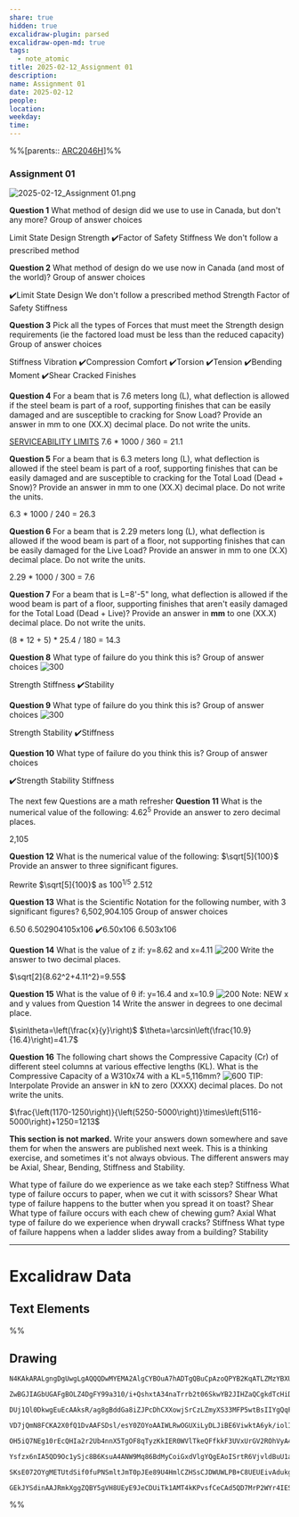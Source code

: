 ```yaml
---
share: true
hidden: true
excalidraw-plugin: parsed
excalidraw-open-md: true
tags:
  - note_atomic
title: 2025-02-12_Assignment 01
description: 
name: Assignment 01
date: 2025-02-12
people: 
location: 
weekday: 
time: 
---
```


%%[parents:: [ARC2046H](../../../../../Courses/2025/ARC2046H/ARC2046H-Structures_2.md)]%%

### Assignment 01

![2025-02-12_Assignment 01.png](Periodic%20Notes/Atomic/2025/2025-02-12_Assignment%2001/2025-02-12_Assignment%2001.png)

**Question 1**
What method of design did we use to use in Canada, but don't any more?
Group of answer choices

Limit State Design
Strength
✔️Factor of Safety
Stiffness
We don't follow a prescribed method

**Question 2**
What method of design do we use now in Canada (and most of the world)?
Group of answer choices

✔️Limit State Design
We don't follow a prescribed method
Strength
Factor of Safety
Stiffness

**Question 3**
Pick all the types of Forces that must meet the Strength design requirements (ie the factored load must be less than the reduced capacity)
Group of answer choices

Stiffness
Vibration
✔️Compression
Comfort
✔️Torsion
✔️Tension
✔️Bending Moment
✔️Shear
Cracked Finishes

**Question 4**
For a beam that is 7.6 meters long (L), what deflection is allowed if the steel beam is part of a roof, supporting finishes that can be easily damaged and are susceptible to cracking for Snow Load?
Provide an answer in mm to one (XX.X) decimal place. Do not write the units.

[SERVICEABILITY LIMITS](Periodic%20Notes/Atomic/2025/2025-02/2025-02-12_Assignment%2001/Attachments/2025-02-12_Assignment%2001/SERVICEABILITY%20LIMITS.pdf)
7.6 * 1000 / 360 = 21.1

**Question 5**
For a beam that is 6.3 meters long (L), what deflection is allowed if the steel beam is part of a roof, supporting finishes that can be easily damaged and are susceptible to cracking for the Total Load (Dead + Snow)?
Provide an answer in mm to one (XX.X) decimal place. Do not write the units.

6.3 * 1000 / 240 = 26.3

**Question 6**
For a beam that is 2.29 meters long (L), what deflection is allowed if the wood beam is part of a floor, not supporting finishes that can be easily damaged for the Live Load?
Provide an answer in mm to one (X.X) decimal place. Do not write the units.

2.29 * 1000 / 300 = 7.6

**Question 7**
For a beam that is L=8'-5" long, what deflection is allowed if the wood beam is part of a floor, supporting finishes that aren't easily damaged for the Total Load (Dead + Live)?
Provide an answer in **mm** to one (XX.X) decimal place. Do not write the units.

(8 * 12 + 5) * 25.4 / 180 = 14.3

**Question 8**
What type of failure do you think this is?
Group of answer choices
![300](./Attachments/2025-02-12_Assignment%2001/Pasted%20image%2020250108182017.png)

Strength
Stiffness
✔️Stability

**Question 9**
What type of failure do you think this is?
Group of answer choices
![300](./Attachments/2025-02-12_Assignment%2001/Pasted%20image%2020250108182058.png)

Strength
Stability
✔️Stiffness

**Question 10**
What type of failure do you think this is?
Group of answer choices

✔️Strength
Stability
Stiffness

The next few Questions are a math refresher
**Question 11**
What is the numerical value of the following:
$4.62^5$
Provide an answer to zero decimal places.

2,105

**Question 12**
What is the numerical value of the following:
$\sqrt[5]{100}$
Provide an answer to three significant figures.

Rewrite $\sqrt[5]{100}$​ as $100^{1/5}$
2.512

**Question 13**
What is the Scientific Notation for the following number, with 3 significant figures?
6,502,904.105
Group of answer choices

6.50
6.502904105x106
✔️6.50x106
6.503x106

**Question 14**
What is the value of z if:
y=8.62 and x=4.11
![200](./Attachments/2025-02-12_Assignment%2001/Pasted%20image%2020250108182513.png)
Write the answer to two decimal places.

$\sqrt[2]{8.62^2+4.11^2}=9.55$

**Question 15**
What is the value of θ if:
y=16.4 and x=10.9
![200](./Attachments/2025-02-12_Assignment%2001/Pasted%20image%2020250108182602.png)
Note: NEW x and y values from Question 14
Write the answer in degrees to one decimal place.

$\sin\theta=\left(\frac{x}{y}\right)$
$\theta=\arcsin\left(\frac{10.9}{16.4}\right)=41.7$

**Question 16**
The following chart shows the Compressive Capacity (Cr) of different steel columns at various effective lengths (KL). What is the Compressive Capacity of a W310x74 with a KL=5,116mm?
![600](./Attachments/2025-02-12_Assignment%2001/Pasted%20image%2020250108182629.png)
TIP: Interpolate
Provide an answer in kN to zero (XXXX) decimal places. Do not write the units.

$\frac{\left(1170-1250\right)}{\left(5250-5000\right)}\times\left(5116-5000\right)+1250=1213$

**This section is not marked.**
Write your answers down somewhere and save them for when the answers are published next week. This is a thinking exercise, and sometimes it's not always obvious. The different answers may be Axial, Shear, Bending, Stiffness and Stability.

What type of failure do we experience as we take each step?
Stiffness
What type of failure occurs to paper, when we cut it with scissors?
Shear
What type of failure happens to the butter when you spread it on toast?
Shear
What type of failure occurs with each chew of chewing gum?
Axial
What type of failure do we experience when drywall cracks?
Stiffness
What type of failure happens when a ladder slides away from a building?
Stability

---

# Excalidraw Data

## Text Elements

%%

## Drawing

```compressed-json
N4KAkARALgngDgUwgLgAQQQDwMYEMA2AlgCYBOuA7hADTgQBuCpAzoQPYB2KqATLZMzYBXUtiRoIACyhQ4zZAHoFAc0JRJQgEYA6bGwC2CgF7N6hbEcK4OCtptbErHALRY8RMpWdx8Q1TdIEfARcZgRmBShcZQUebQA2bQAOGjoghH0EDihmbgBtcDBQMBKIEm4IAHlneIBFSoBHAGsGgGEAVQaAKwARdopNAGZamDYYVJLIWEQK3FJSNip+Usxu

ZwBGJIAGbUGAFgBOLZ4DgFY99a310/i+QshxtA34naTrrb2t06SkwYB2JIHZaQCgkdTcHiDQYJA57H6nHinQZHW6nYFSBCEZTSbgHRJ/eJ7HhJHik+I3RHo6zKYLcLbo5hQBZNBCtNj4NikCoAYnWCD5fImpU0uGwTWUCyEHGIbI5XIkTOszDgcyyUCFkAAZoR8PgAMqwWkSQQeDUQRnMhAAdTBkghDKZbBZBpgRvQJvK6Ml2I44VyaHp9wgbBV2

DUj1Ql0DkwgEuEcAAksR/ag8gBddGa8iZJPcDhCXXowjSrCzLZmyXS33MFP5wtBsIIYgQqF7eLrSHrdGMFjsLhoE7dpisTgAOU4Ym4f2Rg1Jg3WQKDhGYPXSUCb3CZQgQ6M0wmlAFFgplsrWC/h0UI4MRcOvm2h1tO24N4Qdrnt0UQOE08+fP2wxQ3NBNQIMJ0TgNhixyfJ7jAApJhKaMEK2WCM1g+CEMhaF4lheFEWRLZUWBEo8W0AkiRJMkKVO

VD7jQmN8FCKA2X0fQ1DvAAFSDsl/esY0ZOYoAAIWLRwOGUXiLyDLJiBE6ViwktA6yk/iolIKAAEF5kWSQQnvVBlPRGStIWChdNwfSIDmUyzSCPcKCA1AQPwMJCgAX2WYpSnKCQDySABpehSEGABxAAtJIABUwogzUtmwABNVp6AS/yzWmcR0ECbAonE2l0VWJ4eC+bQjlhc59lOP4tnnO4YwjZxZwOGF2z+NseGuEkavRUFiHBNBBiubQeD2ac/n

OH5iQ7NEg10rEcQHIa2r2Ub4nnX5TgOF8qTyzKkIER0WVlTkeQFfkkF3UVxUrGV2ROhVyA4ZVVR4zMdX1Q1MvNdlPQbQ7rVte0/stF03W+00vWEH0/TpdEQ1FcNuCjdE4yvJMU3TTNswQXMlL/JcS0K9BcHWCt92Iaszz40pG309ZrjxS5ARmmMexHfteCSIdezHCdMuKl5TmOGquyXFc10crcdyDPcpWII8MjVKmVNKK8bzvJGnzWn4kj2QY1s/

Ysfzx6nIA5QD9Oc1ySjc8B6KsuA4ANW9Mq86BdMyCoiGxdVlgYQgEAoISrtR6VjvldBuU1aOY6FCBsBEQJsgTdd9ANS1w9O87BT9hP5jVFOMmDsVQ9uuUKkVJ6VST33CnjxOC9TgAxd7Qa+j1m1zhvk9T9OnQBvq7QHLv857jI++dT6Kg7uO85rwv9AAJShyRKdhuu58bjJKlDRGHy2JD69HqAF6bzgoCb3A2PwCMuY37uT+b8+9UIIx+cPzex/0

SKsE072OYgMETUtdSif0fuPNSmltJmT0pJEe89U4HmlCZHSsCJDWUWLPB+C8UEUEivAdukg5hwDjswbACxdQAA1uCEiSNoQi1V1jxBeNcIidcyEUPwAlGhj5kja0GjcQkhE6qQCMGwAw3AvKQHoAQbcSN3LwK3kvcma9jRENICQv2EoSAvzfhCQ+2jiAGgQCQtALNICGIALJsGIAgJBuBNDBEtqBaWpRDGZzQFIiAQl2SWVIMoEUAAKDqfxqC8Ef

GEkJYSdinAAJRmkXggZQBY5gVH8UEyE9JeCDUiTk1AMT4kKPvsfCeCAd5QD7MrP2WYr4IESSWUgClJHSQ4A4pxm5SDbnRNgIgpjUBS3RK0z2aABlBmEFAL8mUpZFNKHYLoCAcrMD1K0uA1jbH2McY5K2rjICigqYwSK4j8DNJjBlae6Qcp9jNAnRkBh8EzBNirM2AEWTOJcjss2TENKXIOUcyS7lwAeToNqYIKZgC2zckAA=
```

%%
